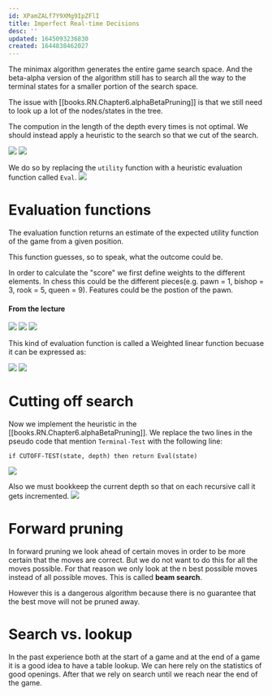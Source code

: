 ```yaml
---
id: XPamZALf7Y9XMg9IpZFlI
title: Imperfect Real-time Decisions
desc: ''
updated: 1645093236830
created: 1644838462027
---
```

The minimax algorithm generates the entire game search space. And the beta-alpha version of the algorithm still has to search all the way to the terminal states for a smaller portion of the search space. 

The issue with [[books.RN.Chapter6.alphaBetaPruning]] is that we still need to look up a lot of the nodes/states in the tree.

The compution in the length of the depth every times is not optimal. We should instead apply a heuristic to the search so that we cut of the search.

![](/assets/images/2022-02-17-11-13-07.png)
![](/assets/images/2022-02-17-11-15-26.png)

We do so by replacing the `utility` function with a heuristic evaluation function called `Eval`.
![](/assets/images/2022-02-17-11-18-34.png)

# Evaluation functions
The evaluation function returns an estimate of the expected utility function of the game from a given position. 

This function guesses, so to speak, what the outcome could be.

In order to calculate the "score" we first define weights to the different elements. In chess this could be the different pieces(e.g. pawn = 1, bishop = 3, rook = 5, queen = 9). Features could be the postion of the pawn.

#### From the lecture
![](/assets/images/2022-02-17-11-19-24.png)
![](/assets/images/2022-02-17-11-19-39.png)
![](/assets/images/2022-02-17-11-20-10.png)

This kind of evaluation function is called a Weighted linear function becuase it can be expressed as:

![](/assets/images/2022-02-15-20-48-58.png)
![](/assets/images/2022-02-15-20-49-38.png)

# Cutting off search
Now we implement the heuristic in the [[books.RN.Chapter6.alphaBetaPruning]]. We replace the two lines in the pseudo code that mention `Terminal-Test` with the following line:
```
if CUTOFF-TEST(state, depth) then return Eval(state)
```
![](/assets/images/2022-02-17-11-20-35.png)

Also we must bookkeep the current depth so that on each recursive call it gets incremented. 
![](/assets/images/2022-02-15-20-55-04.png)

# Forward pruning
In forward pruning we look ahead of certain moves in order to be more certain that the moves are correct. But we do not want to do this for all the moves possible. For that reason we only look at the n best possible moves instead of all possible moves. This is called **beam search**.

However this is a dangerous algorithm because there is no guarantee that the best move will not be pruned away.

# Search vs. lookup
In the past experience both at the start of a game and at the end of a game it is a good idea to have a table lookup. We can here rely on the statistics of good openings. After that we rely on search until we reach near the end of the game. 
